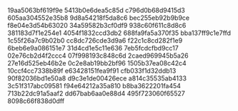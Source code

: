 19aa5063bf619f9e
5413b0e6dea5c85d
c796d0b68d9415d3
605aa304552e35b8
9d8a54218f5da8c6
bec255eb92b9b9ce
f8e04e3d54b63020
34a59582b3cf0df9
938c60f611c8d8c6
381183d7f1e254e1
4054f1832ccd3db2
688fa9fa5a370f35
bba137ff9c1e7ffd
1c55f26a7c9b02b0
cc8dc726cde3d9a6
f22c1c8cd282f1e9
6beb6e9a086151e7
31d4cd1e5c11e636
7eb5fcdcfbd9cc17
02e76cb2d4f2ccc4
07f998193c848c6d
2caed969945b5a26
27e16d525eb46b2e
0c2e8ab19bb2bf96
1505b37ea08c42c4
10ccf4cc7338b89f
e63428151fea9f91
cfb033f1d32ddb13
90f82036bd1e50a8
d9c3e1de00426ece
a814c35535ab4133
3c51f317abc09581
f94e64212a35a810
b8ba3622201fa454
713b22dc91a5aaf2
dd67bab6aa0e88d4
495f723060f65527
8098c66f838d0dff
